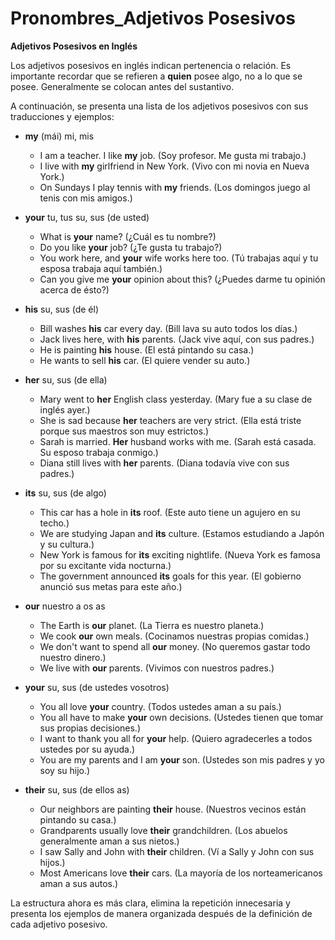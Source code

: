 # Pronombres_Adjetivos Posesivos



**Adjetivos Posesivos en Inglés**

Los adjetivos posesivos en inglés indican pertenencia o relación. Es importante recordar que se refieren a **quien** posee algo, no a lo que se posee.  Generalmente se colocan antes del sustantivo.

A continuación, se presenta una lista de los adjetivos posesivos con sus traducciones y ejemplos:

*   **my** (mái)    mi, mis

    *   I am a teacher. I like **my** job. (Soy profesor. Me gusta mi trabajo.)
    *   I live with **my** girlfriend in New York. (Vivo con mi novia en Nueva York.)
    *   On Sundays I play tennis with **my** friends. (Los domingos juego al tenis con mis amigos.)

*   **your**    tu, tus   su, sus (de usted)

    *   What is **your** name? (¿Cuál es tu nombre?)
    *   Do you like **your** job? (¿Te gusta tu trabajo?)
    *   You work here, and **your** wife works here too. (Tú trabajas aquí y tu esposa trabaja aquí también.)
    *   Can you give me **your** opinion about this? (¿Puedes darme tu opinión acerca de ésto?)

*   **his**    su, sus (de él)

    *   Bill washes **his** car every day. (Bill lava su auto todos los días.)
    *   Jack lives here, with **his** parents. (Jack vive aquí, con sus padres.)
    *   He is painting **his** house. (El está pintando su casa.)
    *   He wants to sell **his** car. (El quiere vender su auto.)

*   **her**    su, sus (de ella)

    *   Mary went to **her** English class yesterday. (Mary fue a su clase de inglés ayer.)
    *   She is sad because **her** teachers are very strict. (Ella está triste porque sus maestros son muy estrictos.)
    *   Sarah is married. **Her** husband works with me. (Sarah está casada. Su esposo trabaja conmigo.)
    *   Diana still lives with **her** parents. (Diana todavía vive con sus padres.)

*   **its**    su, sus (de algo)

    *   This car has a hole in **its** roof. (Este auto tiene un agujero en su techo.)
    *   We are studying Japan and **its** culture. (Estamos estudiando a Japón y su cultura.)
    *   New York is famous for **its** exciting nightlife. (Nueva York es famosa por su excitante vida nocturna.)
    *   The government announced **its** goals for this year. (El gobierno anunció sus metas para este año.)

*   **our**    nuestro a os as

    *   The Earth is **our** planet. (La Tierra es nuestro planeta.)
    *   We cook **our** own meals. (Cocinamos nuestras propias comidas.)
    *   We don't want to spend all **our** money. (No queremos gastar todo nuestro dinero.)
    *   We live with **our** parents. (Vivimos con nuestros padres.)

*   **your**    su, sus (de ustedes vosotros)

    *   You all love **your** country. (Todos ustedes aman a su país.)
    *   You all have to make **your** own decisions. (Ustedes tienen que tomar sus propias decisiones.)
    *   I want to thank you all for **your** help. (Quiero agradecerles a todos ustedes por su ayuda.)
    *   You are my parents and I am **your** son. (Ustedes son mis padres y yo soy su hijo.)

*   **their**    su, sus (de ellos as)

    *   Our neighbors are painting **their** house. (Nuestros vecinos están pintando su casa.)
    *   Grandparents usually love **their** grandchildren. (Los abuelos generalmente aman a sus nietos.)
    *   I saw Sally and John with **their** children. (Ví a Sally y John con sus hijos.)
    *   Most Americans love **their** cars. (La mayoría de los norteamericanos aman a sus autos.)

La estructura ahora es más clara, elimina la repetición innecesaria y presenta los ejemplos de manera organizada después de la definición de cada adjetivo posesivo.
